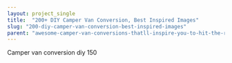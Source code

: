```yaml
---
layout: project_single
title:  "200+ DIY Camper Van Conversion, Best Inspired Images"
slug: "200-diy-camper-van-conversion-best-inspired-images"
parent: "awesome-camper-van-conversions-thatll-inspire-you-to-hit-the-road"
---
```

Camper van conversion diy 150